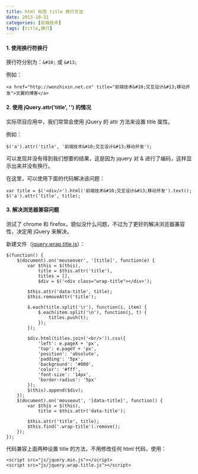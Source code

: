 ```yaml
---
title: html 标签 title 换行方法
date: 2013-10-31
categories: [前端技术]
tags: [title,换行]
---
```


#### 1. 使用换行符换行

换行符分别为：```&#10;``` 或 ```&#13;```

例如：

    <a href="http://wenzhixin.net.cn" title="前端技术&#10;交互设计&#13;移动开发">文翼的博客</a>

#### 2. 使用 jQuery.attr('title', '') 的情况

实际项目应用中，我们常常会使用 jQuery 的 attr 方法来设置 title 属性。

例如：

    $('a').attr('title', '前端技术&#10;交互设计&#13;移动开发');

可以发现并没有得到我们想要的结果，这是因为 jquery 对 & 进行了编码，这样显示出来并没有换行。

在这里，可以使用下面的代码解决该问题：

    var title = $('<div/>').html('前端技术&#10;交互设计&#13;移动开发').text();
    $('a').attr('title', title);

#### 3. 解决浏览器兼容问题

测试了 chrome 和 firefox，貌似没什么问题，不过为了更好的解决浏览器兼容性，决定用 jQuery 来解决。

新建文件（[jquery.wrap.title.js](/2013/10/31/jquery.wrap.title.js)）：

    $(function() {
        $(document).on('mouseover', '[title]', function(e) {
            var $this = $(this),
                title = $this.attr('title'),
                titles = [],
                $div = $('<div class="wrap-title"></div>');

            $this.attr('data-title', title);
            $this.removeAttr('title');

            $.each(title.split('\r'), function(i, item) {
                $.each(item.split('\n'), function(j, t) {
                    titles.push(t);
                });
            });

            $div.html(titles.join('<br/>')).css({
                'left': e.pageX + 'px',
                'top': e.pageY + 'px',
                'position': 'absolute',
                'padding': '5px',
                'background': '#000',
                'color': '#fff',
                'font-size': '14px',
                'border-radius': '5px'
            });
            $(this).append($div);
        });
        $(document).on('mouseout', '[data-title]', function() {
            var $this = $(this),
                title = $this.attr('data-title');

            $this.attr('title', title);
            $this.find('.wrap-title').remove();
        });
    });

代码兼容上面两种设置 title 的方法，不用修改任何 html 代码，使用：

    <script src="js/jquery.min.js"></script>
    <script src="js/jquery.wrap.title.js"></script>
